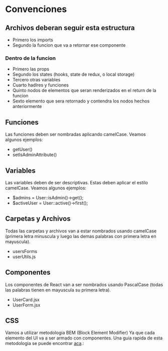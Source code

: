 # Convenciones

## Archivos deberan seguir esta estructura

- Primero los imports
- Segundo la funcion que va a retornar ese componente
### Dentro de la funcion

- Primero las props
- Segundo los states (hooks, state de redux, o local storage)
- Tercero otras variables
- Cuarto hadlres y funciones
- Quinto nodos de elementos que seran renderizados en el return de la funcion
- Sexto elemento que sera retornado y contendra los nodos hechos anteriormente

## Funciones

Las funciones deben ser nombradas aplicando camelCase. Veamos algunos ejemplos:

- getUser()
- setIsAdminAttribute()

## Variables
Las variables deben de ser descriptivas. Estas deben aplicar el estilo camelCase. Veamos algunos ejemplos:

- $admins = User::isAdmin()->get();
- $activeUser = User::active()->first();

## Carpetas y Archivos

Todas las carpetas y archivos van a estar nombrados usando camelCase (primera letra minuscula y luego las demas palabras con primera letra en mayuscula).

- usersForms
- userUtils.js

## Componentes

Los componentes de React van a ser nombrados usando PascalCase (todas las palabras tienen en mayuscula su primera letra).

- UserCard.jsx
- UserForm.jsx

## CSS
Vamos a utilizar metodologia BEM (Block Element Modifier) Ya que cada elemento del UI va a ser armado con componentes. Una guia rapida de esta metodologia se puede encontrar [aca](https://www.freecodecamp.org/news/css-naming-conventions-that-will-save-you-hours-of-debugging-35cea737d849/).:
